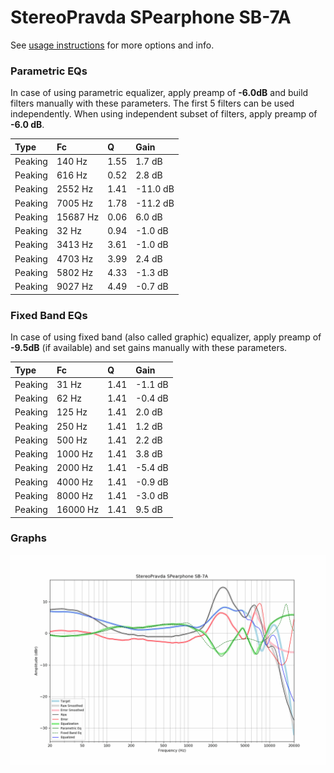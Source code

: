 # StereoPravda SPearphone SB-7A
See [usage instructions](https://github.com/jaakkopasanen/AutoEq#usage) for more options and info.

### Parametric EQs
In case of using parametric equalizer, apply preamp of **-6.0dB** and build filters manually
with these parameters. The first 5 filters can be used independently.
When using independent subset of filters, apply preamp of **-6.0 dB**.

| Type    | Fc       |    Q | Gain     |
|:--------|:---------|:-----|:---------|
| Peaking | 140 Hz   | 1.55 | 1.7 dB   |
| Peaking | 616 Hz   | 0.52 | 2.8 dB   |
| Peaking | 2552 Hz  | 1.41 | -11.0 dB |
| Peaking | 7005 Hz  | 1.78 | -11.2 dB |
| Peaking | 15687 Hz | 0.06 | 6.0 dB   |
| Peaking | 32 Hz    | 0.94 | -1.0 dB  |
| Peaking | 3413 Hz  | 3.61 | -1.0 dB  |
| Peaking | 4703 Hz  | 3.99 | 2.4 dB   |
| Peaking | 5802 Hz  | 4.33 | -1.3 dB  |
| Peaking | 9027 Hz  | 4.49 | -0.7 dB  |

### Fixed Band EQs
In case of using fixed band (also called graphic) equalizer, apply preamp of **-9.5dB**
(if available) and set gains manually with these parameters.

| Type    | Fc       |    Q | Gain    |
|:--------|:---------|:-----|:--------|
| Peaking | 31 Hz    | 1.41 | -1.1 dB |
| Peaking | 62 Hz    | 1.41 | -0.4 dB |
| Peaking | 125 Hz   | 1.41 | 2.0 dB  |
| Peaking | 250 Hz   | 1.41 | 1.2 dB  |
| Peaking | 500 Hz   | 1.41 | 2.2 dB  |
| Peaking | 1000 Hz  | 1.41 | 3.8 dB  |
| Peaking | 2000 Hz  | 1.41 | -5.4 dB |
| Peaking | 4000 Hz  | 1.41 | -0.9 dB |
| Peaking | 8000 Hz  | 1.41 | -3.0 dB |
| Peaking | 16000 Hz | 1.41 | 9.5 dB  |

### Graphs
![](./StereoPravda%20SPearphone%20SB-7A.png)
